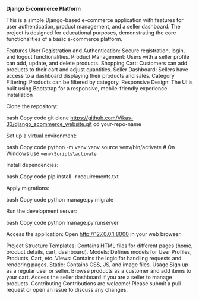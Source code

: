 **Django E-commerce Platform**


This is a simple Django-based e-commerce application with features for user authentication, product management, and a seller dashboard. The project is designed for educational purposes, demonstrating the core functionalities of a basic e-commerce platform.

Features
User Registration and Authentication: Secure registration, login, and logout functionalities.
Product Management: Users with a seller profile can add, update, and delete products.
Shopping Cart: Customers can add products to their cart and adjust quantities.
Seller Dashboard: Sellers have access to a dashboard displaying their products and sales.
Category Filtering: Products can be filtered by category.
Responsive Design: The UI is built using Bootstrap for a responsive, mobile-friendly experience.
Installation

Clone the repository:

bash
Copy code
   git clone https://github.com/Vikas-33/django_ecommerce_website.git
cd your-repo-name


Set up a virtual environment:

bash
Copy code
   python -m venv venv
   source venv/bin/activate   # On Windows use `venv\Scripts\activate`


Install dependencies:

bash
Copy code
   pip install -r requirements.txt


Apply migrations:

bash
Copy code
   python manage.py migrate


Run the development server:

bash
Copy code
   python manage.py runserver


Access the application: Open http://127.0.0.1:8000 in your web browser.

Project Structure
Templates: Contains HTML files for different pages (home, product details, cart, dashboard).
Models: Defines models for User Profiles, Products, Cart, etc.
Views: Contains the logic for handling requests and rendering pages.
Static: Contains CSS, JS, and image files.
Usage
Sign up as a regular user or seller.
Browse products as a customer and add items to your cart.
Access the seller dashboard if you are a seller to manage products.
Contributing
Contributions are welcome! Please submit a pull request or open an issue to discuss any changes.
